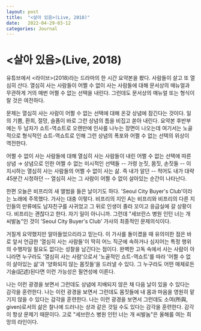 ```yaml
---
layout: post
title:  "<살아 있음>(Live, 2018)"
date:   2022-04-29-03-12
categories: Journal
---
```

# <살아 있음>(Live, 2018)
유튜브에서 <라이브>(2018)라는 드라마의 한 시간 요약본을 봤다. 사람들이 살고 또 열심히 산다. 열심히 사는 사람들이 어쩔 수 없이 사는 사람들에 대해 문서상의 매뉴얼과 무관하게 거의 매번 어쩔 수 없는 선택을 내린다. 그런데도 문서상의 매뉴얼 또는 형식이랄 것은 여전하다.

문제는 열심히 사는 사람이 어쩔 수 없는 선택에 대해 온갖 상념에 잠긴다는 것이다. 일의 기쁨, 환희, 절망, 슬픔이 바로 그런 상념의 틈을 비집고 쏟아 내린다. 요약본 후반부에는 두 남자가 쇼트-역쇼트로 오랜만에 인사를 나누는 장면이 나오는데 여기서는 노골적으로 형식적인 쇼트-역쇼트로 인해 그런 상념의 폭포와 어쩔 수 없는 선택의 위상이 역전한다.

어쩔 수 없이 사는 사람들에 대해 열심히 사는 사람들이 내린 어쩔 수 없는 선택에 따른 상념 $\rightarrow$ 상념으로 인한 어쩔 수 없는 미시적인 선택들 -- 가령 눈짓, 몸짓, 손짓들 -- 이 지시하는 열심히 사는 사람들의 어쩔 수 없이 사는 삶. 즉 내가 알던 -- 적어도 내가 대략 45분간 시청하던 -- 열심히 사는 그 사람이 어쩔 수 없이 살아있는 순간이 나타난다.

한편 오늘은 비프리의 새 앨범을 들은 날이기도 하다. 'Seoul City Buyer's Club'이라는 노래에 주목했다. 가사는 대충 이렇다. 비프리의 지인 A는 비프리와 비프리의 다른 지인들의 만류에도 남자친구를 사귀었고 그 뒤로 인생이 졸라 꼬이고 응급실에 갈 상황이다. 비프리는 괜찮다고 한다. 자기 일이 아니니까. 그런데 "세브란스 병원 인턴 너는 개 씨발놈"인 것이  'Seoul City Buyer's Club' 가사의 최종적인 문제의식이다. 

거칠게 요약했지만 알아들었으리라고 믿는다. 이 가사를 돌이켰을 때 유의미한 점은 바로 앞서 언급한 '열심히 사는 사람들'이 딱히 어느 직군에 속하거나 심지어는 특정 행위의 수행자일 필요도 없다는 성찰을 남긴다는 점이다. 완벽한 고독 속에서 사는 사람이 아니라면 누구라도 '열심히 사는 사람'으로서 '노골적인 쇼트-역쇼트'를 따라 '어쩔 수 없이 살아있는 삶'과 '양화되지 않는 몸짓들'을 드러낼 수 있다. 그 누구라도 어떤 매체로든 기술(記述)된다면 이런 가능성은 필연성에 이른다.

나는 이런 광경을 보면서 그런데도 상념에 지배되지 않은 채 다음 날이 있을 수 있다는 감각을 훈련한다. 나는 이런 광경을 보면서 그런데도 몸짓들에 내 몸과 마음을 영원히 맡기지 않을 수 있다는 감각을 훈련한다. 나는 이런 광경을 보면서 그런데도 소여(所與, given)로서의 삶은 찰나에 드러나는 상과 같은 것일 수도 있다는 감각을 훈련한다. 감각이 항상 문제기 때문이다. 고로 "세브란스 병원 인턴 너는 개 씨발놈"은 올해를 여는 희망의 라인이다.
